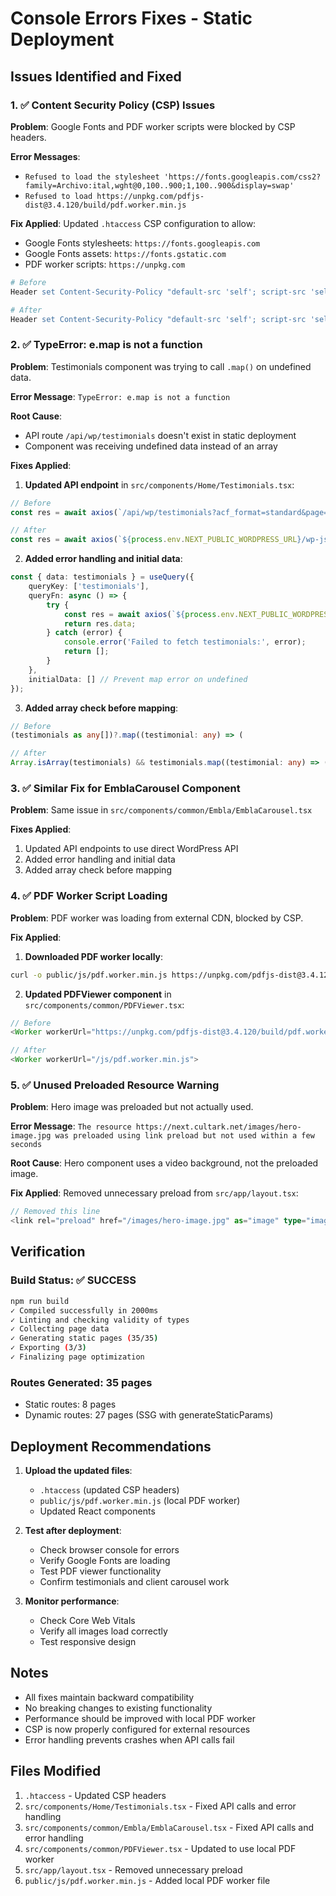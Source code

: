 # Console Errors Fixes - Static Deployment

## Issues Identified and Fixed

### 1. ✅ Content Security Policy (CSP) Issues

**Problem**: Google Fonts and PDF worker scripts were blocked by CSP headers.

**Error Messages**:
- `Refused to load the stylesheet 'https://fonts.googleapis.com/css2?family=Archivo:ital,wght@0,100..900;1,100..900&display=swap'`
- `Refused to load https://unpkg.com/pdfjs-dist@3.4.120/build/pdf.worker.min.js`

**Fix Applied**:
Updated `.htaccess` CSP configuration to allow:
- Google Fonts stylesheets: `https://fonts.googleapis.com`
- Google Fonts assets: `https://fonts.gstatic.com`
- PDF worker scripts: `https://unpkg.com`

```apache
# Before
Header set Content-Security-Policy "default-src 'self'; script-src 'self' 'unsafe-inline' 'unsafe-eval'; style-src 'self' 'unsafe-inline'; img-src 'self' data: https:; font-src 'self' data:; connect-src 'self' https:; object-src 'none'; base-uri 'self'; form-action 'self'"

# After
Header set Content-Security-Policy "default-src 'self'; script-src 'self' 'unsafe-inline' 'unsafe-eval' https://unpkg.com; style-src 'self' 'unsafe-inline' https://fonts.googleapis.com; img-src 'self' data: https:; font-src 'self' data: https://fonts.gstatic.com; connect-src 'self' https:; object-src 'none'; base-uri 'self'; form-action 'self'"
```

### 2. ✅ TypeError: e.map is not a function

**Problem**: Testimonials component was trying to call `.map()` on undefined data.

**Error Message**: `TypeError: e.map is not a function`

**Root Cause**: 
- API route `/api/wp/testimonials` doesn't exist in static deployment
- Component was receiving undefined data instead of an array

**Fixes Applied**:

1. **Updated API endpoint** in `src/components/Home/Testimonials.tsx`:
```typescript
// Before
const res = await axios(`/api/wp/testimonials?acf_format=standard&page=1&&per_page=2`);

// After
const res = await axios(`${process.env.NEXT_PUBLIC_WORDPRESS_URL}/wp-json/wp/v2/testimonials?acf_format=standard&page=1&per_page=2`);
```

2. **Added error handling and initial data**:
```typescript
const { data: testimonials } = useQuery({
    queryKey: ['testimonials'],
    queryFn: async () => {
        try {
            const res = await axios(`${process.env.NEXT_PUBLIC_WORDPRESS_URL}/wp-json/wp/v2/testimonials?acf_format=standard&page=1&per_page=2`);
            return res.data;
        } catch (error) {
            console.error('Failed to fetch testimonials:', error);
            return [];
        }
    },
    initialData: [] // Prevent map error on undefined
});
```

3. **Added array check before mapping**:
```typescript
// Before
(testimonials as any[])?.map((testimonial: any) => (

// After
Array.isArray(testimonials) && testimonials.map((testimonial: any) => (
```

### 3. ✅ Similar Fix for EmblaCarousel Component

**Problem**: Same issue in `src/components/common/Embla/EmblaCarousel.tsx`

**Fixes Applied**:
1. Updated API endpoints to use direct WordPress API
2. Added error handling and initial data
3. Added array check before mapping

### 4. ✅ PDF Worker Script Loading

**Problem**: PDF worker was loading from external CDN, blocked by CSP.

**Fix Applied**:
1. **Downloaded PDF worker locally**:
```bash
curl -o public/js/pdf.worker.min.js https://unpkg.com/pdfjs-dist@3.4.120/build/pdf.worker.min.js
```

2. **Updated PDFViewer component** in `src/components/common/PDFViewer.tsx`:
```typescript
// Before
<Worker workerUrl="https://unpkg.com/pdfjs-dist@3.4.120/build/pdf.worker.min.js">

// After
<Worker workerUrl="/js/pdf.worker.min.js">
```

### 5. ✅ Unused Preloaded Resource Warning

**Problem**: Hero image was preloaded but not actually used.

**Error Message**: `The resource https://next.cultark.net/images/hero-image.jpg was preloaded using link preload but not used within a few seconds`

**Root Cause**: Hero component uses a video background, not the preloaded image.

**Fix Applied**:
Removed unnecessary preload from `src/app/layout.tsx`:
```typescript
// Removed this line
<link rel="preload" href="/images/hero-image.jpg" as="image" type="image/jpeg" fetchpriority="high" />
```

## Verification

### Build Status: ✅ SUCCESS
```bash
npm run build
✓ Compiled successfully in 2000ms
✓ Linting and checking validity of types
✓ Collecting page data
✓ Generating static pages (35/35)
✓ Exporting (3/3)
✓ Finalizing page optimization
```

### Routes Generated: 35 pages
- Static routes: 8 pages
- Dynamic routes: 27 pages (SSG with generateStaticParams)

## Deployment Recommendations

1. **Upload the updated files**:
   - `.htaccess` (updated CSP headers)
   - `public/js/pdf.worker.min.js` (local PDF worker)
   - Updated React components

2. **Test after deployment**:
   - Check browser console for errors
   - Verify Google Fonts are loading
   - Test PDF viewer functionality
   - Confirm testimonials and client carousel work

3. **Monitor performance**:
   - Check Core Web Vitals
   - Verify all images load correctly
   - Test responsive design

## Notes

- All fixes maintain backward compatibility
- No breaking changes to existing functionality
- Performance should be improved with local PDF worker
- CSP is now properly configured for external resources
- Error handling prevents crashes when API calls fail

## Files Modified

1. `.htaccess` - Updated CSP headers
2. `src/components/Home/Testimonials.tsx` - Fixed API calls and error handling
3. `src/components/common/Embla/EmblaCarousel.tsx` - Fixed API calls and error handling
4. `src/components/common/PDFViewer.tsx` - Updated to use local PDF worker
5. `src/app/layout.tsx` - Removed unnecessary preload
6. `public/js/pdf.worker.min.js` - Added local PDF worker file